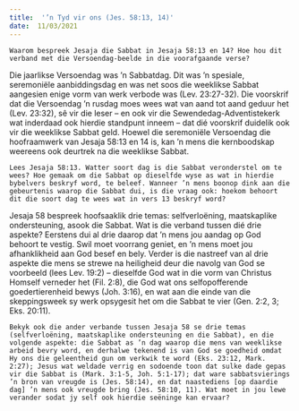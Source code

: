 ```yaml
---
title:  '’n Tyd vir ons (Jes. 58:13, 14)'
date:  11/03/2021
---
```


`Waarom bespreek Jesaja die Sabbat in Jesaja 58:13 en 14? Hoe hou dit verband met die Versoendag-beelde in die voorafgaande verse?`

Die jaarlikse Versoendag was ’n Sabbatdag. Dit was ’n spesiale, seremoniële aanbiddingsdag en was net soos die weeklikse Sabbat aangesien enige vorm van werk verbode was (Lev. 23:27-32). Die voorskrif dat die Versoendag ’n rusdag moes wees wat van aand tot aand geduur het (Lev. 23:32), sê vir die leser – en ook vir die Sewendedag-Adventistekerk wat inderdaad ook hierdie standpunt inneem – dat dié voorskrif duidelik ook vir die weeklikse Sabbat geld. Hoewel die seremoniële Versoendag die hoofraamwerk van Jesaja 58:13 en 14 is, kan ’n mens die kernboodskap weereens ook deurtrek na die weeklikse Sabbat.

`Lees Jesaja 58:13. Watter soort dag is die Sabbat veronderstel om te wees? Hoe gemaak om die Sabbat op dieselfde wyse as wat in hierdie bybelvers beskryf word, te beleef. Wanneer ’n mens boonop dink aan die gebeurtenis waarop die Sabbat dui, is die vraag ook: hoekom behoort dit die soort dag te wees wat in vers 13 beskryf word?`

Jesaja 58 bespreek hoofsaaklik drie temas: selfverloëning, maatskaplike ondersteuning, asook die Sabbat. Wat is die verband tussen dié drie aspekte? Eerstens dui al drie daarop dat ’n mens jou aandag op God behoort te vestig. Swil moet voorrang geniet, en ’n mens moet jou afhanklikheid aan God besef en bely. Verder is die nastreef van al drie aspekte die mens se strewe na heiligheid deur die navolg van God se voorbeeld (lees Lev. 19:2) – dieselfde God wat in die vorm van Christus Homself verneder het (Fil. 2:8), die God wat ons selfopofferende goedertierenheid bewys (Joh. 3:16), en wat aan die einde van die skeppingsweek sy werk opsygesit het om die Sabbat te vier (Gen. 2:2, 3; Eks. 20:11).

`Bekyk ook die ander verbande tussen Jesaja 58 se drie temas (selfverloëning, maatskaplike ondersteuning en die Sabbat), en die volgende aspekte: die Sabbat as ’n dag waarop die mens van weeklikse arbeid bevry word, en derhalwe tekenend is van God se goedheid omdat Hy ons die geleentheid gun om verkwik te word (Eks. 23:12, Mark. 2:27); Jesus wat weldade verrig en sodoende toon dat sulke dade gepas vir die Sabbat is (Mark. 3:1-5, Joh. 5:1-17); dat ware sabbatsvierings ’n bron van vreugde is (Jes. 58:14), en dat naastediens [op daardie dag] ’n mens ook vreugde bring (Jes. 58:10, 11). Wat moet in jou lewe verander sodat jy self ook hierdie seëninge kan ervaar?`